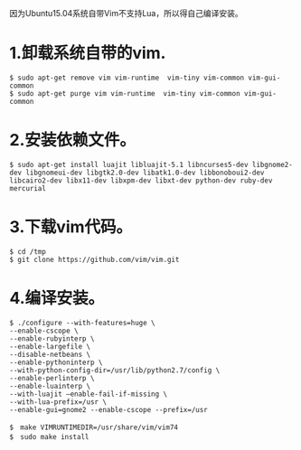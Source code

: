 因为Ubuntu15.04系统自带Vim不支持Lua，所以得自己编译安装。

1.卸载系统自带的vim.
===================

    $ sudo apt-get remove vim vim-runtime  vim-tiny vim-common vim-gui-common
    $ sudo apt-get purge vim vim-runtime  vim-tiny vim-common vim-gui-common

2.安装依赖文件。
===============

    $ sudo apt-get install luajit libluajit-5.1 libncurses5-dev libgnome2-dev libgnomeui-dev libgtk2.0-dev libatk1.0-dev libbonoboui2-dev libcairo2-dev libx11-dev libxpm-dev libxt-dev python-dev ruby-dev mercurial

3.下载vim代码。
=============

    $ cd /tmp
    $ git clone https://github.com/vim/vim.git

4.编译安装。
===========

    $ ./configure --with-features=huge \
    --enable-cscope \
    --enable-rubyinterp \
    --enable-largefile \
    --disable-netbeans \
    --enable-pythoninterp \
    --with-python-config-dir=/usr/lib/python2.7/config \
    --enable-perlinterp \
    --enable-luainterp \
    --with-luajit –enable-fail-if-missing \
    --with-lua-prefix=/usr \
    --enable-gui=gnome2 --enable-cscope --prefix=/usr

    $　make VIMRUNTIMEDIR=/usr/share/vim/vim74
    $　sudo make install
